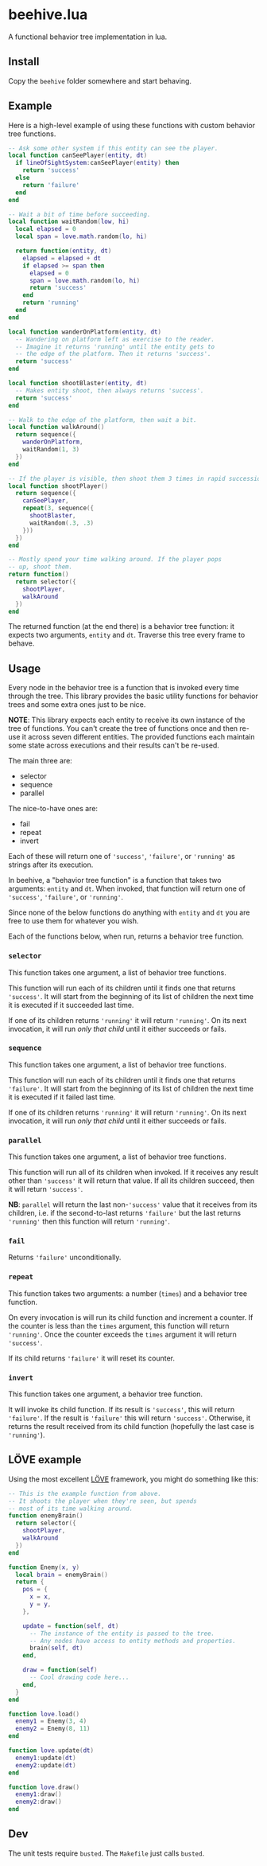 # beehive.lua

A functional behavior tree implementation in lua.

## Install

Copy the `beehive` folder somewhere and start behaving.

## Example

Here is a high-level example of using these functions with custom behavior tree functions.

```lua
-- Ask some other system if this entity can see the player.
local function canSeePlayer(entity, dt)
  if lineOfSightSystem:canSeePlayer(entity) then
    return 'success'
  else
    return 'failure'
  end
end

-- Wait a bit of time before succeeding.
local function waitRandom(low, hi)
  local elapsed = 0
  local span = love.math.random(lo, hi)

  return function(entity, dt)
    elapsed = elapsed + dt
    if elapsed >= span then
      elapsed = 0
      span = love.math.random(lo, hi)
      return 'success'
    end
    return 'running'
  end
end

local function wanderOnPlatform(entity, dt)
  -- Wandering on platform left as exercise to the reader.
  -- Imagine it returns 'running' until the entity gets to
  -- the edge of the platform. Then it returns 'success'.
  return 'success'
end

local function shootBlaster(entity, dt)
  -- Makes entity shoot, then always returns 'success'.
  return 'success'
end

-- Walk to the edge of the platform, then wait a bit.
local function walkAround()
  return sequence({
    wanderOnPlatform,
    waitRandom(1, 3)
  })
end

-- If the player is visible, then shoot them 3 times in rapid succession.
local function shootPlayer()
  return sequence({
    canSeePlayer,
    repeat(3, sequence({
      shootBlaster,
      waitRandom(.3, .3)
    }))
  })
end

-- Mostly spend your time walking around. If the player pops
-- up, shoot them.
return function()
  return selector({
    shootPlayer,
    walkAround
  })
end
```

The returned function (at the end there) is a behavior tree function: it expects two arguments, `entity` and `dt`. Traverse this tree every frame to behave.

## Usage

Every node in the behavior tree is a function that is invoked every time through the tree. This library provides the basic utility functions for behavior trees and some extra ones just to be nice.

**NOTE**: This library expects each entity to receive its own instance of the tree of functions. You can't create the tree of functions once and then re-use it across seven different entities. The provided functions each maintain some state across executions and their results can't be re-used.

The main three are:

* selector
* sequence
* parallel

The nice-to-have ones are:

* fail
* repeat
* invert

Each of these will return one of `'success'`, `'failure'`, or `'running'` as strings after its execution.

In beehive, a "behavior tree function" is a function that takes two arguments: `entity` and `dt`. When invoked, that function will return one of `'success'`, `'failure'`, or `'running'`.

Since none of the below functions do anything with `entity` and `dt` you are free to use them for whatever you wish.

Each of the functions below, when run, returns a behavior tree function.

### `selector`

This function takes one argument, a list of behavior tree functions.

This function will run each of its children until it finds one that returns `'success'`. It will start from the beginning of its list of children the next time it is executed if it succeeded last time.

If one of its children returns `'running'` it will return `'running'`. On its next invocation, it will run *only that child* until it either succeeds or fails.

### `sequence`

This function takes one argument, a list of behavior tree functions.

This function will run each of its children until it finds one that returns `'failure'`. It will start from the beginning of its list of children the next time it is executed if it failed last time.

If one of its children returns `'running'` it will return `'running'`. On its next invocation, it will run *only that child* until it either succeeds or fails.

### `parallel`

This function takes one argument, a list of behavior tree functions.

This function will run all of its children when invoked. If it receives any result other than `'success'` it will return that value. If all its children succeed, then it will return `'success'`.

**NB**: `parallel` will return the last non-`'success'` value that it receives from its children, i.e. if the second-to-last returns `'failure'` but the last returns `'running'` then this function will return `'running'`.

### `fail`

Returns `'failure'` unconditionally.

### `repeat`

This function takes two arguments: a number (`times`) and a behavior tree function.

On every invocation is will run its child function and increment a counter. If the counter is less than the `times` argument, this function will return `'running'`. Once the counter exceeds the `times` argument it will return `'success'`.

If its child returns `'failure'` it will reset its counter.

### `invert`

This function takes one argument, a behavior tree function.

It will invoke its child function. If its result is `'success'`, this will return `'failure'`. If the result is `'failure'` this will return `'success'`. Otherwise, it returns the result received from its child function (hopefully the last case is `'running'`).

## LÖVE example

Using the most excellent [LÖVE](https://love2d.org) framework, you might do something like this:

```lua
-- This is the example function from above.
-- It shoots the player when they're seen, but spends
-- most of its time walking around.
function enemyBrain()
  return selector({
    shootPlayer,
    walkAround
  })
end

function Enemy(x, y)
  local brain = enemyBrain()
  return {
    pos = {
      x = x,
      y = y,
    },

    update = function(self, dt)
      -- The instance of the entity is passed to the tree.
      -- Any nodes have access to entity methods and properties.
      brain(self, dt)
    end,

    draw = function(self)
      -- Cool drawing code here...
    end,
  }
end

function love.load()
  enemy1 = Enemy(3, 4)
  enemy2 = Enemy(8, 11)
end

function love.update(dt)
  enemy1:update(dt)
  enemy2:update(dt)
end

function love.draw()
  enemy1:draw()
  enemy2:draw()
end
```

## Dev

The unit tests require `busted`. The `Makefile` just calls `busted`.
